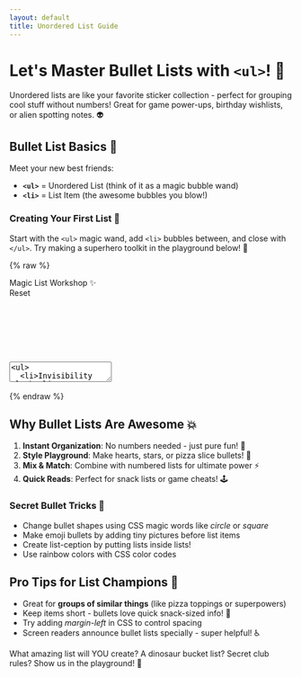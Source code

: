 ```yaml
---
layout: default
title: Unordered List Guide
---
```


# Let's Master Bullet Lists with `<ul>`! 🔫

Unordered lists are like your favorite sticker collection - perfect for grouping cool stuff without numbers! Great for game power-ups, birthday wishlists, or alien spotting notes. 👽

## Bullet List Basics 🧠

Meet your new best friends:
- **`<ul>`** = Unordered List (think of it as a magic bubble wand)
- **`<li>`** = List Item (the awesome bubbles you blow!)

### Creating Your First List 🎨
Start with the `<ul>` magic wand, add `<li>` bubbles between, and close with `</ul>`. Try making a superhero toolkit in the playground below! 🦸

{% raw %}
<div class='demo-container'>
  <div class='demo-title'>
    <div>Magic List Workshop ✨</div>
    <div class='reset-button'>Reset</div>
  </div>
  <div class='code-container'>
    <textarea id="code" name="code">
<ul>
  <li>Invisibility cloak</li>
  <li>Super-speed shoes</li>
  <li>Teleportation device</li>
</ul>
<style>
  li { 
    color: #ff69b4;
    font-family: 'Bubblegum Sans';
    font-size: 20px;
  }
</style></textarea>
    <iframe id="preview" style="border:none;"></iframe>
  </div>
</div>

<script>
  // Our reliable demo script
  var textarea = document.getElementById('code');
  var initialContent = textarea.value;
  
  document.querySelector('.reset-button').addEventListener('click', function() {
    editor.setValue(initialContent);
    updatePreview();
  });

  var editor = CodeMirror.fromTextArea(document.getElementById('code'), {
    mode: 'xml',
    lineNumbers: true,
    theme: 'dracula',
    matchBrackets: true
  });

  function updatePreview() {
    var iframe = document.getElementById('preview');
    var content = editor.getValue();
    var doc = iframe.contentWindow.document;
    doc.open();
    doc.write(content);
    doc.close();
  }

  editor.on('change', updatePreview);
  updatePreview();
</script>
{% endraw %}

## Why Bullet Lists Are Awesome 💥

1. **Instant Organization**: No numbers needed - just pure fun! 🎉
2. **Style Playground**: Make hearts, stars, or pizza slice bullets! 🍕
3. **Mix & Match**: Combine with numbered lists for ultimate power ⚡
4. **Quick Reads**: Perfect for snack lists or game cheats! 🕹️

### Secret Bullet Tricks 🎩
- Change bullet shapes using CSS magic words like _circle_ or _square_
- Make emoji bullets by adding tiny pictures before list items
- Create list-ception by putting lists inside lists!
- Use rainbow colors with CSS color codes

## Pro Tips for List Champions 🏅

- Great for **groups of similar things** (like pizza toppings or superpowers)
- Keep items short - bullets love quick snack-sized info! 🍟
- Try adding _margin-left_ in CSS to control spacing
- Screen readers announce bullet lists specially - super helpful! ♿

What amazing list will YOU create? A dinosaur bucket list? Secret club rules? Show us in the playground! 🚀